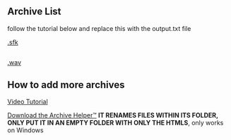 ## Archive List

follow the tutorial below and replace this with the output.txt file

[.sfk](.sfk) 
##
[.wav](.wav) 
##


## How to add more archives

[Video Tutorial](tutorial.mp4)

[Download the Archive Helper™](archivehelper.bat) **IT RENAMES FILES WITHIN ITS FOLDER, ONLY PUT IT IN AN EMPTY FOLDER WITH ONLY THE HTMLS**, only works on Windows
